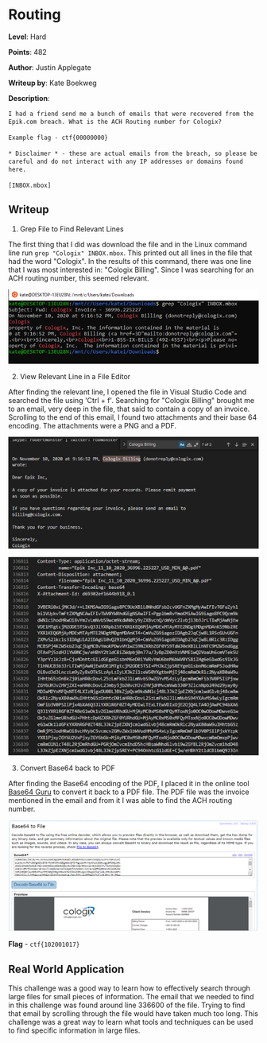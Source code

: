 # Routing
**Level**: Hard

**Points**: 482

**Author**: Justin Applegate

**Writeup by**: Kate Boekweg

**Description**:
```
I had a friend send me a bunch of emails that were recovered from the Epik.com breach. What is the ACH Routing number for Cologix?

Example flag - ctf{00000000}

* Disclaimer * - these are actual emails from the breach, so please be careful and do not interact with any IP addresses or domains found here.

[INBOX.mbox]
```

## Writeup
1. Grep File to Find Relevant Lines  

The first thing that I did was download the file and in the Linux command line run ```grep "Cologix" INBOX.mbox```. This printed out all lines in the file that had the word "Cologix". In the results of this command, there was one line that I was most interested in: "Cologix Billing". Since I was searching for an ACH routing number, this seemed relevant. 

![Grep](Grep.png)

2. View Relevant Line in a File Editor  

After finding the relevant line, I opened the file in Visual Studio Code and searched the file using 'Ctrl + f'. Searching for "Cologix Billing" brought me to an email, very deep in the file, that said to contain a copy of an invoice. Scrolling to the end of this email, I found two attachments and their base 64 encoding. The attachments were a PNG and a PDF.   

![Email](Email.png) 

![Base64](Base64.png)

3. Convert Base64 back to PDF  

After finding the Base64 encoding of the PDF, I placed it in the online tool [Base64 Guru](https://base64.guru/converter/decode/file) to convert it back to a PDF file. The PDF file was the invoice mentioned in the email and from it I was able to find the ACH routing number.

![File](File.png)

**Flag** - `ctf{102001017}`

## Real World Application
This challenge was a good way to learn how to effectively search through large files for small pieces of information. The email that we needed to find in this challenge was found around line 336600 of the file. Trying to find that email by scrolling through the file would have taken much too long. This challenge was a great way to learn what tools and techniques can be used to find specific information in large files. 